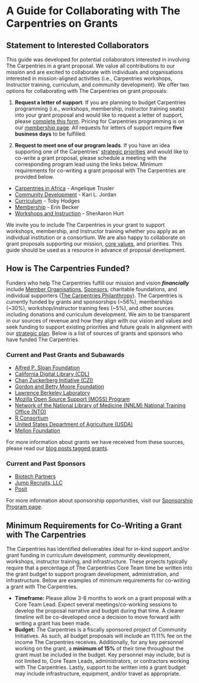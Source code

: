 # A Guide for Collaborating with The Carpentries on Grants

## Statement to Interested Collaborators
This guide was developed for potential collaborators interested in involving The Carpentries in a grant proposal. We value all contributions to our mission and are excited to collaborate with individuals and organisations interested in mission-aligned activities (i.e., Carpentries workshops, Instructor training, curriculum, and community development). We offer two options for collaborating with The Carpentries on grant proposals:

1. **Request a letter of support**. If you are planning to budget Carpentries programming (i.e., workshops, membership, instructor training seats) into your grant proposal and would like to request a letter of support, please [complete this form](https://carpentries.typeform.com/to/oK25vSPE). Pricing for Carpentries programming is on our [membership page](https://carpentries.org/membership/). All requests for letters of support require **five business days** to be fulfilled.

2. **Request to meet one of our program leads**. If you have an idea supporting one of the Carpentries' [strategic priorities](https://carpentries.org/strategic-plan/) and would like to co-write a grant proposal, please schedule a meeting with the corresponding program lead using the links below. Minimum requirements for co-writing a grant proposal with The Carpentries are provided below.
  - [Carpentries in Africa](https://calendly.com/angelique_v) - Angelique Trusler
  - [Community Development](https://calendly.com/kariljordan) - Kari L. Jordan
  - [Curriculum](https://calendly.com/tobyhodges) - Toby Hodges
  - [Membership](https://calendly.com/ebecker-1) - Erin Becker
  - [Workshops and Instruction](https://calendly.com/sheraaron/) - SherAaron Hurt

We invite you to include The Carpentries in your grant to support workshops, membership, and Instructor training whether you apply as an individual institution or a consortium. We are also happy to collaborate on grant proposals supporting our mission, [core values](https://carpentries.org/values/), and priorities. This guide should be used as a resource in advance of proposal development.

## How is The Carpentries Funded?
Funders who help The Carpentries fulfill our mission and vision _**financially**_ include [Member Organisations](https://carpentries.org/members/), [Sponsors](https://carpentries.org/sponsorship/), charitable foundations, and individual supporters ([The Carpentries Philanthropy](https://carpentries.us14.list-manage.com/subscribe?u=46d7513c798c6bd41e5f58f4a&id=33f76196ac)). The Carpentries is currently funded by grants and sponsorships (~56%), memberships (~30%), workshop/instructor training fees (~5%), and other sources including donations and curriculum development. We aim to be transparent in our sources of revenue and how they align with our vision and values and seek funding to support existing priorities and future goals in alignment with our [strategic plan](https://carpentries.org/strategic-plan/). Below is a list of sources of grants and sponsors who have funded The Carpentries.

### Current and Past Grants and Subawards
- [Alfred P. Sloan Foundation](https://sloan.org/)
- [California Digital Library (CDL)](https://cdlib.org/)
- [Chan Zuckerberg Initiative (CZI)](https://chanzuckerberg.com/)
- [Gordon and Betty Moore Foundation](https://www.moore.org/)
- [Lawrence Berkeley Laboratory](https://carpentries.org/supporters/)
- [Mozilla Open Source Support (MOSS) Program](https://www.mozilla.org/en-US/moss/)
- [Network of the National Library of Medicine (NNLM) National Training Office (NTO)](https://nnlm.gov/about/offices/nto)
- [R Consortium](https://www.r-consortium.org/)
- [United States Department of Agriculture (USDA)](https://carpentries.org/supporters/)
- [Mellon Foundation](https://www.mellon.org/grant-programs/public-knowledge)

For more information about grants we have received from these sources, please read our [blog posts tagged grants](https://carpentries.org/posts-by-tags/#blog-tag-grants).

### Current and Past Sponsors
- [Biotech Partners](http://www.biotechpartners.org/)
- [Jump Recruits, LLC](https://jumprecruits.com/)
- [Posit](https://rstudio.com/)

For more information about sponsorship opportunities, visit our [Sponsorship Program page](https://carpentries.org/sponsorship/).

## Minimum Requirements for Co-Writing a Grant with The Carpentries
The Carpentries has identified deliverables ideal for in-kind support and/or grant funding in curriculum development, community development, workshops, instructor training, and infrastructure. These projects typically require that a percentage of The Carpentries Core Team time be written into the grant budget to support program development, administration, and infrastructure. Below are examples of minimum requirements for co-writing a grant with The Carpentries.

- **Timeframe:** Please allow 3-6 months to work on a grant proposal with a Core Team Lead. Expect several meetings/co-working sessions to develop the proposal narrative and budget during that time. A clearer timeline will be co-developed once a decision to move forward with writing a grant has been made.
- **Budget:** The Carpentries is a fiscally sponsored project of Community Initiatives. As such, all budget proposals will include an 11.11% fee on the income The Carpentries receives. Additionally, for any key personnel working on the grant, a **minimum of 15%** of their time throughout the grant must be included in the budget. Key personnel may include, but is not limited to, Core Team Leads, administrators, or contractors working with The Carpentries. Lastly, support to be written into a grant budget may include infrastructure, equipment, and/or travel as appropriate.
